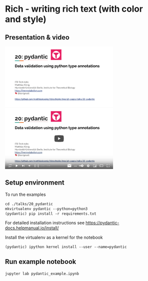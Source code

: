 # Rich - writing rich text (with color and style)
## Presentation & video  
<a href="https://docs.google.com/presentation/d/e/2PACX-1vRN4ky-CfL6kQfwRs8be41aXG6nX6SWaGDBTmRyeS-u5ihiBmwVfgn43CMEabqZnFGsfh_51VlncCLP/pub?start=false&loop=false&delayms=3000" target="_blank">
    <img src="./presentation.png" height="200"/>
</a>
  
<a href="https://youtu.be/aW4BWvoT9gQ" target="_blank">
    <img src="./video.png" height="200"/>
</a>

## Setup environment
To run the examples 
```
cd ./talks/20_pydantic
mkvirtualenv pydantic --python=python3
(pydantic) pip install -r requirements.txt
```
For detailed installation instructions see
https://pydantic-docs.helpmanual.io/install/


Install the virtualenv as a kernel for the notebook
```
(pydantic) ipython kernel install --user --name=pydantic
```


## Run example notebook
```shell
jupyter lab pydantic_example.ipynb
```

